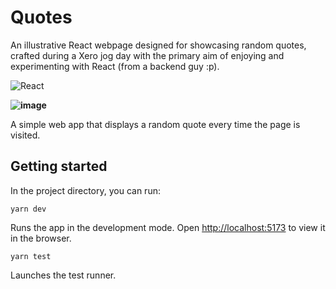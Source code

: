 # Quotes

An illustrative React webpage designed for showcasing random quotes, crafted during a Xero jog day with the primary aim of enjoying and experimenting with React (from a backend guy :p).

![React](https://img.shields.io/badge/react-%2320232a.svg?style=for-the-badge&logo=react&logoColor=%2361DAFB)

**![image](https://github.com/glexposito/quotes/assets/1209324/c6e45e6c-05f9-4451-8c0c-567f0f82a78c)**


A simple web app that displays a random quote every time the page is visited.

## Getting started

In the project directory, you can run:

```console
yarn dev
```

Runs the app in the development mode. Open [http://localhost:5173](http://localhost:5173) to view it in the browser.


```console
yarn test
```

Launches the test runner.
